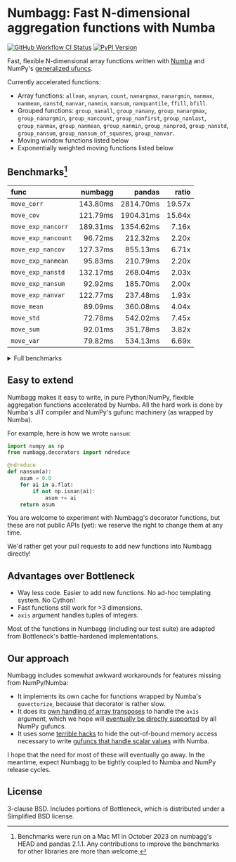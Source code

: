 # Numbagg: Fast N-dimensional aggregation functions with Numba

[![GitHub Workflow CI Status](https://img.shields.io/github/actions/workflow/status/numbagg/numbagg/test.yaml?branch=main&logo=github&style=for-the-badge)](https://github.com/numbagg/numbagg/actions/workflows/test.yaml)
[![PyPI Version](https://img.shields.io/pypi/v/numbagg?style=for-the-badge)](https://pypi.python.org/pypi/numbagg/)

Fast, flexible N-dimensional array functions written with
[Numba](https://github.com/numba/numba) and NumPy's [generalized
ufuncs](http://docs.scipy.org/doc/numpy/reference/c-api.generalized-ufuncs.html).

Currently accelerated functions:

- Array functions: `allnan`, `anynan`, `count`, `nanargmax`,
  `nanargmin`, `nanmax`, `nanmean`, `nanstd`, `nanvar`, `nanmin`,
  `nansum`, `nanquantile`, `ffill`, `bfill`.
- Grouped functions: `group_nanall`, `group_nanany`, `group_nanargmax`,
  `group_nanargmin`, `group_nancount`, `group_nanfirst`, `group_nanlast`,
  `group_nanmax`, `group_nanmean`, `group_nanmin`, `group_nanprod`,
  `group_nanstd`, `group_nansum`, `group_nansum_of_squares`, `group_nanvar`.
- Moving window functions listed below
- Exponentially weighted moving functions listed below

## Benchmarks[^1]

| func                |  numbagg |    pandas |  ratio |
| :------------------ | -------: | --------: | -----: |
| `move_corr`         | 143.80ms | 2814.70ms | 19.57x |
| `move_cov`          | 121.79ms | 1904.31ms | 15.64x |
| `move_exp_nancorr`  | 189.31ms | 1354.62ms |  7.16x |
| `move_exp_nancount` |  96.72ms |  212.32ms |  2.20x |
| `move_exp_nancov`   | 127.37ms |  855.13ms |  6.71x |
| `move_exp_nanmean`  |  95.83ms |  210.79ms |  2.20x |
| `move_exp_nanstd`   | 132.17ms |  268.04ms |  2.03x |
| `move_exp_nansum`   |  92.92ms |  185.70ms |  2.00x |
| `move_exp_nanvar`   | 122.77ms |  237.48ms |  1.93x |
| `move_mean`         |  89.09ms |  360.08ms |  4.04x |
| `move_std`          |  72.78ms |  542.02ms |  7.45x |
| `move_sum`          |  92.01ms |  351.78ms |  3.82x |
| `move_var`          |  79.82ms |  534.13ms |  6.69x |

<details>
<summary>Full benchmarks</summary>

| func                |     size |  numbagg |    pandas |  ratio |
| :------------------ | -------: | -------: | --------: | -----: |
| `move_corr`         |     1000 |   0.01ms |    0.78ms | 92.47x |
|                     |   100000 |   1.39ms |   26.33ms | 18.94x |
|                     | 10000000 | 143.80ms | 2814.70ms | 19.57x |
| `move_cov`          |     1000 |   0.01ms |    0.67ms | 95.70x |
|                     |   100000 |   1.22ms |   17.99ms | 14.76x |
|                     | 10000000 | 121.79ms | 1904.31ms | 15.64x |
| `move_exp_nancorr`  |     1000 |   0.02ms |    0.60ms | 31.78x |
|                     |   100000 |   1.84ms |   13.44ms |  7.31x |
|                     | 10000000 | 189.31ms | 1354.62ms |  7.16x |
| `move_exp_nancount` |     1000 |   0.01ms |    0.10ms |  8.27x |
|                     |   100000 |   0.95ms |    2.04ms |  2.15x |
|                     | 10000000 |  96.72ms |  212.32ms |  2.20x |
| `move_exp_nancov`   |     1000 |   0.01ms |    0.51ms | 39.48x |
|                     |   100000 |   1.27ms |    9.32ms |  7.34x |
|                     | 10000000 | 127.37ms |  855.13ms |  6.71x |
| `move_exp_nanmean`  |     1000 |   0.01ms |    0.10ms |  8.17x |
|                     |   100000 |   0.95ms |    2.16ms |  2.26x |
|                     | 10000000 |  95.83ms |  210.79ms |  2.20x |
| `move_exp_nanstd`   |     1000 |   0.02ms |    0.16ms |  9.89x |
|                     |   100000 |   1.34ms |    2.71ms |  2.03x |
|                     | 10000000 | 132.17ms |  268.04ms |  2.03x |
| `move_exp_nansum`   |     1000 |   0.01ms |    0.10ms |  7.90x |
|                     |   100000 |   0.96ms |    1.85ms |  1.93x |
|                     | 10000000 |  92.92ms |  185.70ms |  2.00x |
| `move_exp_nanvar`   |     1000 |   0.02ms |    0.11ms |  7.01x |
|                     |   100000 |   1.23ms |    2.51ms |  2.04x |
|                     | 10000000 | 122.77ms |  237.48ms |  1.93x |
| `move_mean`         |     1000 |   0.00ms |    0.13ms | 27.48x |
|                     |   100000 |   0.90ms |    3.15ms |  3.51x |
|                     | 10000000 |  89.09ms |  360.08ms |  4.04x |
| `move_std`          |     1000 |   0.01ms |    0.16ms | 21.73x |
|                     |   100000 |   0.72ms |    4.99ms |  6.92x |
|                     | 10000000 |  72.78ms |  542.02ms |  7.45x |
| `move_sum`          |     1000 |   0.00ms |    0.13ms | 27.49x |
|                     |   100000 |   0.90ms |    3.04ms |  3.37x |
|                     | 10000000 |  92.01ms |  351.78ms |  3.82x |
| `move_var`          |     1000 |   0.01ms |    0.15ms | 18.91x |
|                     |   100000 |   0.71ms |    5.40ms |  7.66x |
|                     | 10000000 |  79.82ms |  534.13ms |  6.69x |

</details>

## Easy to extend

Numbagg makes it easy to write, in pure Python/NumPy, flexible aggregation
functions accelerated by Numba. All the hard work is done by Numba's JIT
compiler and NumPy's gufunc machinery (as wrapped by Numba).

For example, here is how we wrote `nansum`:

```python
import numpy as np
from numbagg.decorators import ndreduce

@ndreduce
def nansum(a):
    asum = 0.0
    for ai in a.flat:
        if not np.isnan(ai):
            asum += ai
    return asum
```

You are welcome to experiment with Numbagg's decorator functions, but these are
not public APIs (yet): we reserve the right to change them at any time.

We'd rather get your pull requests to add new functions into Numbagg directly!

## Advantages over Bottleneck

- Way less code. Easier to add new functions. No ad-hoc templating
  system. No Cython!
- Fast functions still work for >3 dimensions.
- `axis` argument handles tuples of integers.

Most of the functions in Numbagg (including our test suite) are adapted from
Bottleneck's battle-hardened implementations.

## Our approach

Numbagg includes somewhat awkward workarounds for features missing from
NumPy/Numba:

- It implements its own cache for functions wrapped by Numba's
  `guvectorize`, because that decorator is rather slow.
- It does its [own handling of array
  transposes](https://github.com/numbagg/numbagg/blob/main/numbagg/decorators.py#L69)
  to handle the `axis` argument, which we hope will [eventually be
  directly supported](https://github.com/numpy/numpy/issues/5197) by
  all NumPy gufuncs.
- It uses some [terrible
  hacks](https://github.com/numbagg/numbagg/blob/main/numbagg/transform.py) to
  hide the out-of-bound memory access necessary to write [gufuncs that handle
  scalar
  values](https://github.com/numba/numba/blob/main/numba/tests/test_guvectorize_scalar.py)
  with Numba.

I hope that the need for most of these will eventually go away. In the meantime,
expect Numbagg to be tightly coupled to Numba and NumPy release cycles.

## License

3-clause BSD. Includes portions of Bottleneck, which is distributed under a
Simplified BSD license.

[^1]:
    Benchmarks were run on a Mac M1 in October 2023 on numbagg's HEAD and
    pandas 2.1.1. Any contributions to improve the benchmarks for other
    libraries are more than welcome.
